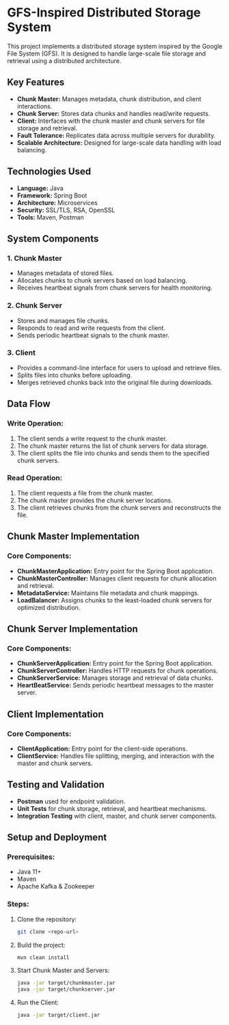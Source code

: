 # GFS-Inspired Distributed Storage System

This project implements a distributed storage system inspired by the Google File System (GFS). It is designed to handle large-scale file storage and retrieval using a distributed architecture.

## Key Features

- **Chunk Master:** Manages metadata, chunk distribution, and client interactions.
- **Chunk Server:** Stores data chunks and handles read/write requests.
- **Client:** Interfaces with the chunk master and chunk servers for file storage and retrieval.
- **Fault Tolerance:** Replicates data across multiple servers for durability.
- **Scalable Architecture:** Designed for large-scale data handling with load balancing.

## Technologies Used
- **Language:** Java
- **Framework:** Spring Boot
- **Architecture:** Microservices
- **Security:** SSL/TLS, RSA, OpenSSL
- **Tools:** Maven, Postman

## System Components

### 1. Chunk Master
- Manages metadata of stored files.
- Allocates chunks to chunk servers based on load balancing.
- Receives heartbeat signals from chunk servers for health monitoring.

### 2. Chunk Server
- Stores and manages file chunks.
- Responds to read and write requests from the client.
- Sends periodic heartbeat signals to the chunk master.

### 3. Client
- Provides a command-line interface for users to upload and retrieve files.
- Splits files into chunks before uploading.
- Merges retrieved chunks back into the original file during downloads.

## Data Flow

### Write Operation:
1. The client sends a write request to the chunk master.
2. The chunk master returns the list of chunk servers for data storage.
3. The client splits the file into chunks and sends them to the specified chunk servers.

### Read Operation:
1. The client requests a file from the chunk master.
2. The chunk master provides the chunk server locations.
3. The client retrieves chunks from the chunk servers and reconstructs the file.

## Chunk Master Implementation
### Core Components:
- **ChunkMasterApplication:** Entry point for the Spring Boot application.
- **ChunkMasterController:** Manages client requests for chunk allocation and retrieval.
- **MetadataService:** Maintains file metadata and chunk mappings.
- **LoadBalancer:** Assigns chunks to the least-loaded chunk servers for optimized distribution.

## Chunk Server Implementation
### Core Components:
- **ChunkServerApplication:** Entry point for the Spring Boot application.
- **ChunkServerController:** Handles HTTP requests for chunk operations.
- **ChunkServerService:** Manages storage and retrieval of data chunks.
- **HeartBeatService:** Sends periodic heartbeat messages to the master server.

## Client Implementation
### Core Components:
- **ClientApplication:** Entry point for the client-side operations.
- **ClientService:** Handles file splitting, merging, and interaction with the master and chunk servers.


## Testing and Validation
- **Postman** used for endpoint validation.
- **Unit Tests** for chunk storage, retrieval, and heartbeat mechanisms.
- **Integration Testing** with client, master, and chunk server components.

## Setup and Deployment

### Prerequisites:
- Java 11+
- Maven
- Apache Kafka & Zookeeper

### Steps:
1. Clone the repository:
   ```bash
   git clone <repo-url>
   ```
2. Build the project:
   ```bash
   mvn clean install
   ```
3. Start Chunk Master and Servers:
   ```bash
   java -jar target/chunkmaster.jar
   java -jar target/chunkserver.jar
   ```
4. Run the Client:
   ```bash
   java -jar target/client.jar
   ```

